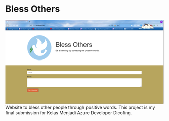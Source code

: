 # Bless Others
![Preview](screenshot/Sceenshot.png)
Website to bless other people through positive words. This project is my final submission for Kelas Menjadi Azure Developer Dicofing.

